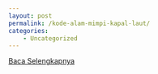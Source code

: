 ```yaml
---
layout: post
permalink: /kode-alam-mimpi-kapal-laut/
categories:
    - Uncategorized
---
```


[Baca Selengkapnya](/10)